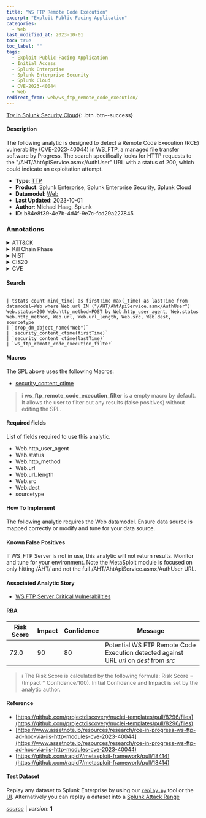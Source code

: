 ```yaml
---
title: "WS FTP Remote Code Execution"
excerpt: "Exploit Public-Facing Application"
categories:
  - Web
last_modified_at: 2023-10-01
toc: true
toc_label: ""
tags:
  - Exploit Public-Facing Application
  - Initial Access
  - Splunk Enterprise
  - Splunk Enterprise Security
  - Splunk Cloud
  - CVE-2023-40044
  - Web
redirect_from: web/ws_ftp_remote_code_execution/
---
```




[Try in Splunk Security Cloud](https://www.splunk.com/en_us/cyber-security.html){: .btn .btn--success}

#### Description

The following analytic is designed to detect a Remote Code Execution (RCE) vulnerability (CVE-2023-40044) in WS_FTP, a managed file transfer software by Progress. The search specifically looks for HTTP requests to the &#34;/AHT/AhtApiService.asmx/AuthUser&#34; URL with a status of 200, which could indicate an exploitation attempt.

- **Type**: [TTP](https://github.com/splunk/security_content/wiki/Detection-Analytic-Types)
- **Product**: Splunk Enterprise, Splunk Enterprise Security, Splunk Cloud
- **Datamodel**: [Web](https://docs.splunk.com/Documentation/CIM/latest/User/Web)
- **Last Updated**: 2023-10-01
- **Author**: Michael Haag, Splunk
- **ID**: b84e8f39-4e7b-4d4f-9e7c-fcd29a227845

### Annotations
<details>
  <summary>ATT&CK</summary>

<div markdown="1">

#### [ATT&CK](https://attack.mitre.org/)

| ID          | Technique   | Tactic         |
| ----------- | ----------- |--------------- |
| [T1190](https://attack.mitre.org/techniques/T1190/) | Exploit Public-Facing Application | Initial Access |

</div>
</details>


<details>
  <summary>Kill Chain Phase</summary>

<div markdown="1">

* Delivery


</div>
</details>


<details>
  <summary>NIST</summary>

<div markdown="1">

* DE.CM



</div>
</details>

<details>
  <summary>CIS20</summary>

<div markdown="1">

* CIS 13



</div>
</details>

<details>
  <summary>CVE</summary>

<div markdown="1">

| ID          | Summary | [CVSS](https://nvd.nist.gov/vuln-metrics/cvss) |
| ----------- | ----------- | -------------- |
| [CVE-2023-40044](https://nvd.nist.gov/vuln/detail/CVE-2023-40044) | 
In WS_FTP Server versions prior to 8.7.4 and 8.8.2, a pre-authenticated attacker could leverage a .NET deserialization vulnerability in the Ad Hoc Transfer module to execute remote commands on the underlying WS_FTP Server operating system.  

 | None |



</div>
</details>


#### Search

```

| tstats count min(_time) as firstTime max(_time) as lastTime from datamodel=Web where Web.url IN ("/AHT/AhtApiService.asmx/AuthUser") Web.status=200 Web.http_method=POST by Web.http_user_agent, Web.status Web.http_method, Web.url, Web.url_length, Web.src, Web.dest, sourcetype 
| `drop_dm_object_name("Web")` 
| `security_content_ctime(firstTime)` 
| `security_content_ctime(lastTime)` 
| `ws_ftp_remote_code_execution_filter`
```

#### Macros
The SPL above uses the following Macros:
* [security_content_ctime](https://github.com/splunk/security_content/blob/develop/macros/security_content_ctime.yml)

> :information_source:
> **ws_ftp_remote_code_execution_filter** is a empty macro by default. It allows the user to filter out any results (false positives) without editing the SPL.



#### Required fields
List of fields required to use this analytic.
* Web.http_user_agent
* Web.status
* Web.http_method
* Web.url
* Web.url_length
* Web.src
* Web.dest
* sourcetype



#### How To Implement
The following analytic requires the Web datamodel. Ensure data source is mapped correctly or modify and tune for your data source.
#### Known False Positives
If WS_FTP Server is not in use, this analytic will not return results. Monitor and tune for your environment. Note the MetaSploit module is focused on only hitting /AHT/ and not the full /AHT/AhtApiService.asmx/AuthUser URL.

#### Associated Analytic Story
* [WS FTP Server Critical Vulnerabilities](/stories/ws_ftp_server_critical_vulnerabilities)




#### RBA

| Risk Score  | Impact      | Confidence   | Message      |
| ----------- | ----------- |--------------|--------------|
| 72.0 | 90 | 80 | Potential WS FTP Remote Code Execution detected against URL $url$ on $dest$ from $src$ |


> :information_source:
> The Risk Score is calculated by the following formula: Risk Score = (Impact * Confidence/100). Initial Confidence and Impact is set by the analytic author.


#### Reference

* [https://github.com/projectdiscovery/nuclei-templates/pull/8296/files](https://github.com/projectdiscovery/nuclei-templates/pull/8296/files)
* [https://www.assetnote.io/resources/research/rce-in-progress-ws-ftp-ad-hoc-via-iis-http-modules-cve-2023-40044](https://www.assetnote.io/resources/research/rce-in-progress-ws-ftp-ad-hoc-via-iis-http-modules-cve-2023-40044)
* [https://github.com/rapid7/metasploit-framework/pull/18414](https://github.com/rapid7/metasploit-framework/pull/18414)



#### Test Dataset
Replay any dataset to Splunk Enterprise by using our [`replay.py`](https://github.com/splunk/attack_data#using-replaypy) tool or the [UI](https://github.com/splunk/attack_data#using-ui).
Alternatively you can replay a dataset into a [Splunk Attack Range](https://github.com/splunk/attack_range#replay-dumps-into-attack-range-splunk-server)




[*source*](https://github.com/splunk/security_content/tree/develop/detections/web/ws_ftp_remote_code_execution.yml) \| *version*: **1**